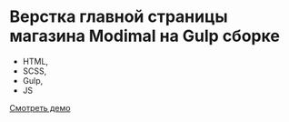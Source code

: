 # Верстка главной страницы магазина Modimal на Gulp сборке

- HTML,
- SCSS,
- Gulp,
- JS

[Смотреть демо](https://github.com/VadymStukalov/modimal/)
